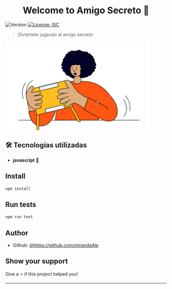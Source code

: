<h1 align="center">Welcome to Amigo Secreto 👋</h1>
<p>
  <img alt="Version" src="https://img.shields.io/badge/version-1.0.0-blue.svg?cacheSeconds=2592000" />
  <a href="#" target="_blank">
    <img alt="License: ISC" src="https://img.shields.io/badge/License-ISC-yellow.svg" />
  </a>
</p>

> Diviertete jugando al amigo secreto

<a href="#" target="_blank">
    <img alt="License: ISC" src="assets/amigo-secreto.png" />
  </a>

## 🛠 Tecnologías utilizadas  

 

- **javascript** 📡  
  

## Install

```sh
npm install
```

## Run tests

```sh
npm run test
```

## Author



* Github: [@https:\/\/github.com\/mirandaAle](https://github.com/https:\/\/github.com\/mirandaAle)

## Show your support

Give a ⭐️ if this project helped you!

***
